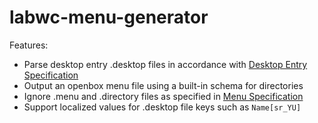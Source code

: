# labwc-menu-generator

Features:

- Parse desktop entry .desktop files in accordance with [Desktop Entry Specification]
- Output an openbox menu file using a built-in schema for directories
- Ignore .menu and .directory files as specified in [Menu Specification]
- Support localized values for .desktop file keys such as `Name[sr_YU]`

[Desktop Entry Specification]: https://specifications.freedesktop.org/desktop-entry-spec/desktop-entry-spec-1.1.html
[Menu Specification]: https://specifications.freedesktop.org/menu-spec/menu-spec-1.0.html

